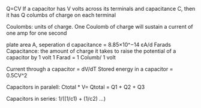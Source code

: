 Q=CV
If a capacitor has V volts across its terminals and capacitance C, then it has Q columbs of charge on each terminal

Coulombs: units of charge. One Coulomb of charge will sustain a current of one amp for one second

plate area A, seperation d
capacitance = 8.85×10^−14 εA/d Farads
Capacitance: the amount of charge it takes to raise the potential of a capacitor by 1 volt
  1 Farad = 1 Columb/ 1 volt

Current through a capacitor = dV/dT
Stored energy in a capacitor = 0.5CV^2

Capacitors in paralell: Ctotal * V= Qtotal = Q1 + Q2 + Q3
 
Capacitors in series: 1/((1/c1) + (1/c2) ...)
